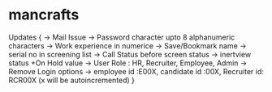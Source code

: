 # mancrafts

Updates {
-> Mail Issue
-> Password character upto 8 alphanumeric characters
-> Work experience in numerice
-> Save/Bookmark name
-> serial no in screening list
-> Call Status before screen status
-> inertview status +On Hold value
-> User Role : HR, Recruiter, Employee, Admin
-> Remove Login options
-> employee id :E00X, candidate id :00X, Recruiter id: RCR00X (x will be autoincremented)
}
